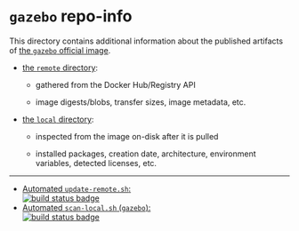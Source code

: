 # `gazebo` repo-info

This directory contains additional information about the published artifacts of [the `gazebo` official image](https://hub.docker.com/_/gazebo/).

-	[the `remote` directory](remote/):

	-	gathered from the Docker Hub/Registry API

	-	image digests/blobs, transfer sizes, image metadata, etc.

-	[the `local` directory](local/):

	-	inspected from the image on-disk after it is pulled

	-	installed packages, creation date, architecture, environment variables, detected licenses, etc.

---

-	[Automated `update-remote.sh`:  
	![build status badge](https://doi-janky.infosiftr.net/job/repo-info/job/remote/badge/icon)](https://doi-janky.infosiftr.net/job/repo-info/job/remote/)
-	[Automated `scan-local.sh` (`gazebo`):  
	![build status badge](https://doi-janky.infosiftr.net/job/repo-info/job/local/job/gazebo/badge/icon)](https://doi-janky.infosiftr.net/job/repo-info/job/local/job/gazebo)
